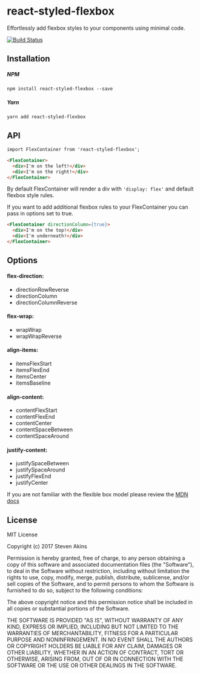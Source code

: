 # react-styled-flexbox

Effortlessly add flexbox styles to your components using minimal code.

[![Build Status](https://travis-ci.org/snikas/react-styled-flexbox.png?branch=master)](https://travis-ci.org/snikas/react-styled-flexbox)

## Installation

##### NPM

`npm install react-styled-flexbox --save`

##### Yarn

`yarn add react-styled-flexbox`

## API

```html
import FlexContainer from 'react-styled-flexbox';

<FlexContainer>
  <div>I'm on the left!</div>
  <div>I'm on the right!</div>
</FlexContainer>
```

By default FlexContainer will render a div with `'display: flex'` and default flexbox style rules.

If you want to add additional flexbox rules to your FlexContainer you can pass in options set to true.

```html
<FlexContainer directionColumn={true}>
  <div>I'm on the top!</div>
  <div>I'm underneath!</div>
</FlexContainer>
```

## Options

#### flex-direction:

* directionRowReverse
* directionColumn
* directionColumnReverse

#### flex-wrap:

* wrapWrap
* wrapWrapReverse

#### align-items:

* itemsFlexStart
* itemsFlexEnd
* itemsCenter
* itemsBaseline

#### align-content:

* contentFlexStart
* contentFlexEnd
* contentCenter
* contentSpaceBetween
* contentSpaceAround

#### justify-content:

* justifySpaceBetween
* justifySpaceAround
* justifyFlexEnd
* justifyCenter

If you are not familiar with the flexible box model please review the [MDN docs](https://developer.mozilla.org/en-US/docs/Web/CSS/CSS_Flexible_Box_Layout/Using_CSS_flexible_boxes)

## License
MIT License

Copyright (c) 2017 Steven Akins

Permission is hereby granted, free of charge, to any person obtaining a copy
of this software and associated documentation files (the "Software"), to deal
in the Software without restriction, including without limitation the rights
to use, copy, modify, merge, publish, distribute, sublicense, and/or sell
copies of the Software, and to permit persons to whom the Software is
furnished to do so, subject to the following conditions:

The above copyright notice and this permission notice shall be included in all
copies or substantial portions of the Software.

THE SOFTWARE IS PROVIDED "AS IS", WITHOUT WARRANTY OF ANY KIND, EXPRESS OR
IMPLIED, INCLUDING BUT NOT LIMITED TO THE WARRANTIES OF MERCHANTABILITY,
FITNESS FOR A PARTICULAR PURPOSE AND NONINFRINGEMENT. IN NO EVENT SHALL THE
AUTHORS OR COPYRIGHT HOLDERS BE LIABLE FOR ANY CLAIM, DAMAGES OR OTHER
LIABILITY, WHETHER IN AN ACTION OF CONTRACT, TORT OR OTHERWISE, ARISING FROM,
OUT OF OR IN CONNECTION WITH THE SOFTWARE OR THE USE OR OTHER DEALINGS IN THE
SOFTWARE.

